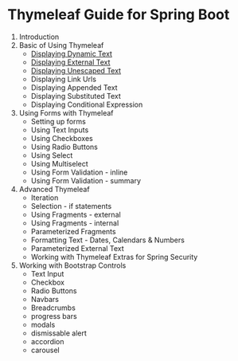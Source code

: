 # Thymeleaf Guide for Spring Boot
1. Introduction
2. Basic of Using Thymeleaf
   * [Displaying Dynamic Text](https://github.com/ajhenley/unofficialguides/blob/master/thymeleaf/02_Displaying_Dynamic_Text.md)
   * [Displaying External Text](https://github.com/ajhenley/unofficialguides/blob/master/thymeleaf/03_DisplayingExternalText.md)
   * [Displaying Unescaped Text](https://github.com/ajhenley/unofficialguides/blob/master/thymeleaf/04_DisplayingUnescapedText.md)
   * Displaying Link Urls
   * Displaying Appended Text
   * Displaying Substituted Text
   * Displaying Conditional Expression
3. Using Forms with Thymeleaf
   * Setting up forms
   * Using Text Inputs
   * Using Checkboxes
   * Using Radio Buttons
   * Using Select
   * Using Multiselect
   * Using Form Validation - inline
   * Using Form Validation - summary
4. Advanced Thymeleaf
   * Iteration
   * Selection - if statements
   * Using Fragments - external
   * Using Fragments - internal
   * Parameterized Fragments
   * Formatting Text - Dates, Calendars & Numbers
   * Parameterized External Text
   * Working with Thymeleaf Extras for Spring Security
5. Working with Bootstrap Controls
   * Text Input
   * Checkbox
   * Radio Buttons
   * Navbars
   * Breadcrumbs
   * progress bars
   * modals
   * dismissable alert
   * accordion
   * carousel
   
